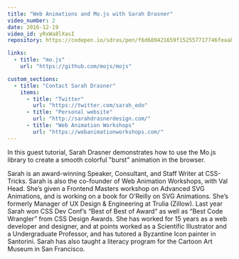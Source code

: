 ```yaml
---
title: "Web Animations and Mo.js with Sarah Drasner"
video_number: 2
date: 2016-12-19
video_id: yRxWa8lXasI
repository: https://codepen.io/sdras/pen/f6d689421659f152557717746feaabd4

links:
  - title: "mo.js"
    url: "https://github.com/mojs/mojs"

custom_sections:
  - title: "Contact Sarah Drasner"
    items:
      - title: "Twitter"
        url: "https://twitter.com/sarah_edo"
      - title: "Personal website"
        url: "http://sarahdrasnerdesign.com/"
      - title: "Web Animation Workshops"
        url: "https://webanimationworkshops.com/"
---
```


In this guest tutorial, Sarah Drasner demonstrates how to use the Mo.js library to create a smooth colorful "burst" animation in the browser.

Sarah is an award-winning Speaker, Consultant, and Staff Writer at CSS-Tricks. Sarah is also the co-founder of Web Animation Workshops, with Val Head. She’s given a Frontend Masters workshop on Advanced SVG Animations, and is working on a book for O’Reilly on SVG Animations. She’s formerly Manager of UX Design & Engineering at Trulia (Zillow). Last year Sarah won CSS Dev Conf’s “Best of Best of Award” as well as “Best Code Wrangler” from CSS Design Awards. She has worked for 15 years as a web developer and designer, and at points worked as a Scientific Illustrator and a Undergraduate Professor, and has tutored a Byzantine Icon painter in Santorini. Sarah has also taught a literacy program for the Cartoon Art Museum in San Francisco.
